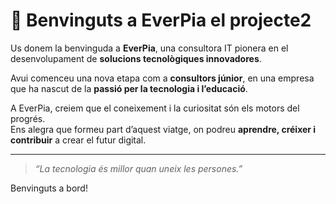 # 👋 Benvinguts a EverPia el projecte2

Us donem la benvinguda a **EverPia**, una consultora IT pionera en el desenvolupament de **solucions tecnològiques innovadores**.

Avui comenceu una nova etapa com a **consultors júnior**, en una empresa que ha nascut de la **passió per la tecnologia i l’educació**.

A EverPia, creiem que el coneixement i la curiositat són els motors del progrés.  
Ens alegra que formeu part d’aquest viatge, on podreu **aprendre, créixer i contribuir** a crear el futur digital.

---

>  *“La tecnologia és millor quan uneix les persones.”*

Benvinguts a bord! 

